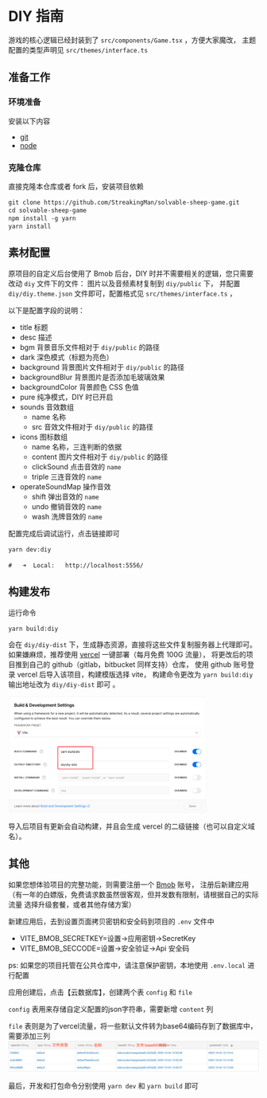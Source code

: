 # DIY 指南

游戏的核心逻辑已经封装到了 `src/components/Game.tsx` ，方便大家魔改， 主题配置的类型声明见 `src/themes/interface.ts`

## 准备工作

### 环境准备

安装以下内容

-   [git](https://git-scm.com/)
-   [node](https://nodejs.org/en/)

### 克隆仓库

直接克隆本仓库或者 fork 后，安装项目依赖

```shell
git clone https://github.com/StreakingMan/solvable-sheep-game.git
cd solvable-sheep-game
npm install -g yarn
yarn install
```

## 素材配置

原项目的自定义后台使用了 Bmob 后台，DIY 时并不需要相关的逻辑，您只需要改动 `diy` 文件下的文件： 图片以及音频素材复制到 `diy/public` 下， 并配置 `diy/diy.theme.json`
文件即可，配置格式见 `src/themes/interface.ts` ，

以下是配置字段的说明：

-   title 标题
-   desc 描述
-   bgm 背景音乐文件相对于 `diy/public` 的路径
-   dark 深色模式（标题为亮色）
-   background 背景图片文件相对于 `diy/public` 的路径
-   backgroundBlur 背景图片是否添加毛玻璃效果
-   backgroundColor 背景颜色 CSS 色值
-   pure 纯净模式，DIY 时已开启
-   sounds 音效数组
    -   name 名称
    -   src 音效文件相对于 `diy/public` 的路径
-   icons 图标数组
    -   name 名称，三连判断的依据
    -   content 图片文件相对于 `diy/public` 的路径
    -   clickSound 点击音效的 `name`
    -   triple 三连音效的 `name`
-   operateSoundMap 操作音效
    -   shift 弹出音效的 `name`
    -   undo 撤销音效的 `name`
    -   wash 洗牌音效的 `name`

配置完成后调试运行，点击链接即可

```shell
yarn dev:diy

#   ➜  Local:   http://localhost:5556/
```

## 构建发布

运行命令

```shell
yarn build:diy
```

会在 `diy/diy-dist` 下，生成静态资源，直接将这些文件复制服务器上代理即可。如果嫌麻烦，推荐使用 [vercel](https://vercel.com/) 一键部署（每月免费 100G 流量）， 将更改后的项目推到自己的
github（gitlab，bitbucket 同样支持）仓库， 使用 github 账号登录 vercel 后导入该项目，构建模版选择 vite， 构建命令更改为 `yarn build:diy`
输出地址改为 `diy/diy-dist` 即可 。

<img src="./vercel.png" alt="" style="width: 400px"/>

导入后项目有更新会自动构建，并且会生成 vercel 的二级链接（也可以自定义域名）。

## 其他

如果您想体验项目的完整功能，则需要注册一个 [Bmob](https://www.bmobapp.com/) 账号， 注册后新建应用（有一年的白嫖版，免费请求数虽然很客观，但并发数有限制，请根据自己的实际流量
选择升级套餐，或者其他存储方案）

新建应用后，去到设置页面拷贝密钥和安全码到项目的 `.env` 文件中

-   VITE_BMOB_SECRETKEY=设置->应用密钥->SecretKey
-   VITE_BMOB_SECCODE=设置->安全验证->Api 安全码

ps: 如果您的项目托管在公共仓库中，请注意保护密钥，本地使用 `.env.local` 进行配置

应用创建后，点击【云数据库】，创建两个表 `config` 和 `file`

`config` 表用来存储自定义配置的json字符串，需要新增 `content` 列

`file` 表则是为了vercel流量，将一些默认文件转为base64编码存到了数据库中，需要添加三列
![img.png](database-file.png)

最后，开发和打包命令分别使用 `yarn dev` 和 `yarn build` 即可
